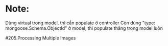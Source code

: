 # Note:
Dùng virtual trong model, thì cần populate ở controller
Còn dùng "type: mongoose.Schema.ObjectId" ở model, thì populate thẳng trong model luôn

#205.Processing Multiple Images 
